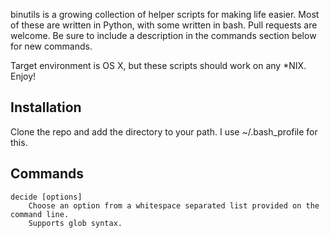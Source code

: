 binutils is a growing collection of helper scripts for making life easier.
Most of these are written in Python, with some written in bash. Pull requests 
are welcome. Be sure to include a description in the commands section below for 
new commands.

Target environment is OS X, but these scripts should work on any *NIX. Enjoy!

## Installation

Clone the repo and add the directory to your path. I use ~/.bash_profile for this.

## Commands

	decide [options]
		Choose an option from a whitespace separated list provided on the command line.
		Supports glob syntax.